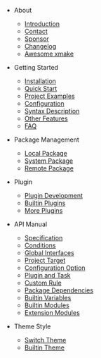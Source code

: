 - About
  
  - [Introduction](about/introduction.md)
  - [Contact](about/contact.md)
  - [Sponsor](about/sponsor.md)
  - [Changelog](about/changelog.md)
  - [Awesome xmake](about/awesome.md)
 
- Getting Started

  - [Installation](guide/installation.md)
  - [Quick Start](guide/quickstart.md)
  - [Project Examples](guide/project_examples.md)
  - [Configuration](guide/configuration.md)
  - [Syntax Description](guide/syntax_description.md)
  - [Other Features](guide/other_features.md)
  - [FAQ](guide/faq.md)

- Package Management

  - [Local Package](package/local_package.md)
  - [System Package](package/system_package.md)
  - [Remote Package](package/remote_package.md)

- Plugin

  - [Plugin Development](plugin/plugin_development.md)
  - [Builtin Plugins](plugin/builtin_plugins.md)
  - [More Plugins](plugin/more_plugins.md)

- API Manual

  - [Specification](manual/specification.md)
  - [Conditions](manual/conditions.md)
  - [Global Interfaces](manual/global_interfaces.md)
  - [Project Target](manual/project_target.md)
  - [Configuration Option](manual/configuration_option.md)
  - [Plugin and Task](manual/plugin_task.md)
  - [Custom Rule](manual/custom_rule.md)
  - [Package Dependencies](manual/package_dependencies.md)
  - [Builtin Variables](manual/builtin_variables.md)
  - [Builtin Modules](manual/builtin_modules.md)
  - [Extension Modules](manual/extension_modules.md)

- Theme Style

  - [Switch Theme](theme/switch_theme.md)
  - [Builtin Theme](theme/builtin_themes.md)


